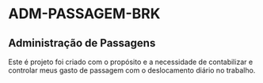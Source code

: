 # ADM-PASSAGEM-BRK

<h2> Administração de Passagens</h2>

<p>Este é projeto foi criado com o propósito e a necessidade de contabilizar e controlar meus gasto de passagem com o deslocamento diário no trabalho.</p>